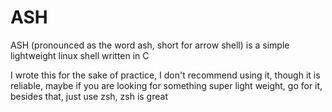 # ASH
ASH (pronounced as the word ash, short for arrow shell) is a simple lightweight linux shell written in C

I wrote this for the sake of practice, I don't recommend using it, though it is reliable, maybe if you are looking for something super light weight, go for it, besides that, just use zsh, zsh is great
